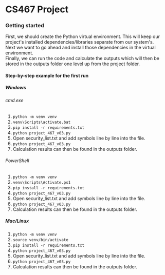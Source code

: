 # CS467 Project

### Getting started
First, we should create the Python virtual environment. This will keep our project's installed dependencies/libraries separate from our system's.  
Next we want to go ahead and install those dependencies in the virtual environment.  
Finally, we can run the code and calculate the outputs which will then be stored in the outputs folder one level up from the project folder.

#### Step-by-step example for the first run
##### Windows
###### cmd.exe
1. <code>python -m venv venv</code>
2. <code>venv\Scripts\activate.bat</code>
3. <code>pip install -r requirements.txt</code>
4. <code>python project_467_v03.py</code>
5. Open security_list.txt and add symbols line by line into the file.
6. <code>python project_467_v03.py</code>
7. Calculation results can then be found in the outputs folder.

###### PowerShell
1. <code>python -m venv venv</code>
2. <code>venv\Scripts\Activate.ps1</code>
3. <code>pip install -r requirements.txt</code>
4. <code>python project_467_v03.py</code>
5. Open security_list.txt and add symbols line by line into the file.
6. <code>python project_467_v03.py</code>
7. Calculation results can then be found in the outputs folder.

##### Mac/Linux
1. <code>python -m venv venv</code>
2. <code>source venv/bin/activate</code>
3. <code>pip install -r requirements.txt</code>
4. <code>python project_467_v03.py</code>
5. Open security_list.txt and add symbols line by line into the file.
6. <code>python project_467_v03.py</code>
7. Calculation results can then be found in the outputs folder.
